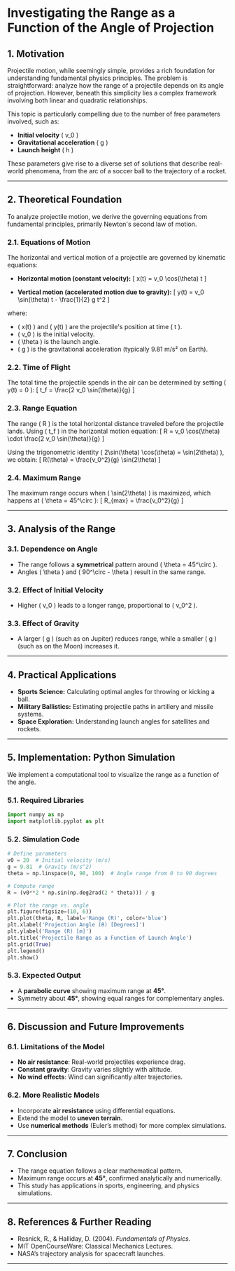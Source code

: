# **Investigating the Range as a Function of the Angle of Projection**

## **1. Motivation**
Projectile motion, while seemingly simple, provides a rich foundation for understanding fundamental physics principles. The problem is straightforward: analyze how the range of a projectile depends on its angle of projection. However, beneath this simplicity lies a complex framework involving both linear and quadratic relationships.

This topic is particularly compelling due to the number of free parameters involved, such as:
- **Initial velocity** \( v_0 \)
- **Gravitational acceleration** \( g \)
- **Launch height** \( h \)

These parameters give rise to a diverse set of solutions that describe real-world phenomena, from the arc of a soccer ball to the trajectory of a rocket.

---

## **2. Theoretical Foundation**
To analyze projectile motion, we derive the governing equations from fundamental principles, primarily Newton's second law of motion.

### **2.1. Equations of Motion**
The horizontal and vertical motion of a projectile are governed by kinematic equations:

- **Horizontal motion (constant velocity):**
  \[ x(t) = v_0 \cos(\theta) t \]

- **Vertical motion (accelerated motion due to gravity):**
  \[ y(t) = v_0 \sin(\theta) t - \frac{1}{2} g t^2 \]

where:
- \( x(t) \) and \( y(t) \) are the projectile's position at time \( t \).
- \( v_0 \) is the initial velocity.
- \( \theta \) is the launch angle.
- \( g \) is the gravitational acceleration (typically 9.81 m/s² on Earth).

### **2.2. Time of Flight**
The total time the projectile spends in the air can be determined by setting \( y(t) = 0 \):
\[ t_f = \frac{2 v_0 \sin(\theta)}{g} \]

### **2.3. Range Equation**
The range \( R \) is the total horizontal distance traveled before the projectile lands.
Using \( t_f \) in the horizontal motion equation:
\[ R = v_0 \cos(\theta) \cdot \frac{2 v_0 \sin(\theta)}{g} \]

Using the trigonometric identity \( 2\sin(\theta) \cos(\theta) = \sin(2\theta) \), we obtain:
\[ R(\theta) = \frac{v_0^2}{g} \sin(2\theta) \]

### **2.4. Maximum Range**
The maximum range occurs when \( \sin(2\theta) \) is maximized, which happens at \( \theta = 45^\circ \):
\[ R_{max} = \frac{v_0^2}{g} \]

---

## **3. Analysis of the Range**

### **3.1. Dependence on Angle**
- The range follows a **symmetrical** pattern around \( \theta = 45^\circ \).
- Angles \( \theta \) and \( 90^\circ - \theta \) result in the same range.

### **3.2. Effect of Initial Velocity**
- Higher \( v_0 \) leads to a longer range, proportional to \( v_0^2 \).

### **3.3. Effect of Gravity**
- A larger \( g \) (such as on Jupiter) reduces range, while a smaller \( g \) (such as on the Moon) increases it.

---

## **4. Practical Applications**

- **Sports Science:** Calculating optimal angles for throwing or kicking a ball.
- **Military Ballistics:** Estimating projectile paths in artillery and missile systems.
- **Space Exploration:** Understanding launch angles for satellites and rockets.

---

## **5. Implementation: Python Simulation**
We implement a computational tool to visualize the range as a function of the angle.

### **5.1. Required Libraries**
```python
import numpy as np
import matplotlib.pyplot as plt
```

### **5.2. Simulation Code**
```python
# Define parameters
v0 = 20  # Initial velocity (m/s)
g = 9.81  # Gravity (m/s^2)
theta = np.linspace(0, 90, 100)  # Angle range from 0 to 90 degrees

# Compute range
R = (v0**2 * np.sin(np.deg2rad(2 * theta))) / g

# Plot the range vs. angle
plt.figure(figsize=(10, 6))
plt.plot(theta, R, label='Range (R)', color='blue')
plt.xlabel('Projection Angle (θ) [Degrees]')
plt.ylabel('Range (R) [m]')
plt.title('Projectile Range as a Function of Launch Angle')
plt.grid(True)
plt.legend()
plt.show()
```

### **5.3. Expected Output**
- A **parabolic curve** showing maximum range at **45°**.
- Symmetry about **45°**, showing equal ranges for complementary angles.

---

## **6. Discussion and Future Improvements**

### **6.1. Limitations of the Model**
- **No air resistance**: Real-world projectiles experience drag.
- **Constant gravity**: Gravity varies slightly with altitude.
- **No wind effects**: Wind can significantly alter trajectories.

### **6.2. More Realistic Models**
- Incorporate **air resistance** using differential equations.
- Extend the model to **uneven terrain**.
- Use **numerical methods** (Euler’s method) for more complex simulations.

---

## **7. Conclusion**
- The range equation follows a clear mathematical pattern.
- Maximum range occurs at **45°**, confirmed analytically and numerically.
- This study has applications in sports, engineering, and physics simulations.

---

## **8. References & Further Reading**
- Resnick, R., & Halliday, D. (2004). *Fundamentals of Physics*.
- MIT OpenCourseWare: Classical Mechanics Lectures.
- NASA’s trajectory analysis for spacecraft launches.

---



